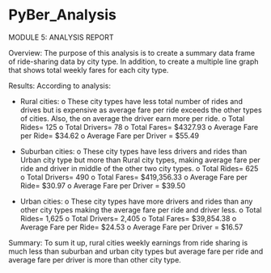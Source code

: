 # PyBer_Analysis
MODULE 5: ANALYSIS REPORT




Overview:
The purpose of this analysis is to create a summary data frame of ride-sharing data by city type. In addition, to create a multiple line graph that shows total weekly fares for each city type.



Results:
According to analysis:

-	Rural cities:
o	 These city types have less total number of rides and drives but is expensive as average fare per ride exceeds the other types of cities. Also, the on average the driver earn more per ride.
o	Total Rides= 125
o	Total Drivers= 78
o	Total Fares= $4327.93
o	Average Fare per Ride= $34.62
o	Average Fare per Driver = $55.49

-	Suburban cities: 
o	These city types have less drivers and rides than Urban city type but more than Rural city types, making average fare per ride and driver in middle of the other two city types.
o	Total Rides= 625
o	Total Drivers= 490
o	Total Fares= $419,356.33
o	Average Fare per Ride= $30.97
o	Average Fare per Driver = $39.50



-	Urban cities: 
o	These city types have more drivers and rides than any other city types making the average fare per ride and driver less.
o	Total Rides= 1,625
o	Total Drivers= 2,405
o	Total Fares= $39,854.38
o	Average Fare per Ride= $24.53
o	Average Fare per Driver = $16.57



Summary:
To sum it up, rural cities weekly earnings from ride sharing is much less than suburban and urban city types but average fare per ride and average fare per driver is more than other city type.

